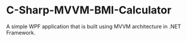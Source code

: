# C-Sharp-MVVM-BMI-Calculator
A simple WPF application that is built using MVVM architecture in .NET Framework.
